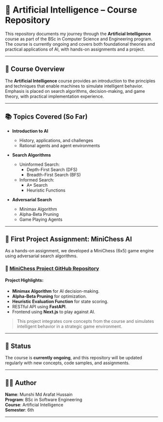 # 🤖 Artificial Intelligence – Course Repository

This repository documents my journey through the **Artificial Intelligence** course as part of the BSc in Computer Science and Engineering program. The course is currently ongoing and covers both foundational theories and practical applications of AI, with hands-on assignments and a project.

---

## 📘 Course Overview

The **Artificial Intelligence** course provides an introduction to the principles and techniques that enable machines to simulate intelligent behavior. Emphasis is placed on search algorithms, decision-making, and game theory, with practical implementation experience.

---

## 📚 Topics Covered (So Far)

- **Introduction to AI**
  - History, applications, and challenges
  - Rational agents and agent environments

- **Search Algorithms**
  - Uninformed Search:  
    - Depth-First Search (DFS)  
    - Breadth-First Search (BFS)  
  - Informed Search:  
    - A* Search  
    - Heuristic Functions

- **Adversarial Search**
  - Minimax Algorithm
  - Alpha-Beta Pruning
  - Game Playing Agents

---

## 🧠 First Project Assignment: **MiniChess AI**

As a hands-on assignment, we developed a MiniChess (6x5) game engine using adversarial search algorithms.

### 🔗 [MiniChess Project GitHub Repository](https://github.com/arafatDU/minichess)

#### Project Highlights:
- **Minimax Algorithm** for AI decision-making.
- **Alpha-Beta Pruning** for optimization.
- **Heuristic Evaluation Function** for state scoring.
- RESTful API using **FastAPI**.
- Frontend using **Next.js** to play against AI.

> This project integrates core concepts from the course and simulates intelligent behavior in a strategic game environment.

---

## 🚧 Status

The course is **currently ongoing**, and this repository will be updated regularly with new concepts, code samples, and assignments.

---

## 👨‍🎓 Author

**Name**: Munshi Md Arafat Hussain  
**Program**: BSc in Software Engineering  
**Course**: Artificial Intelligence  
**Semester**: 6th

---

